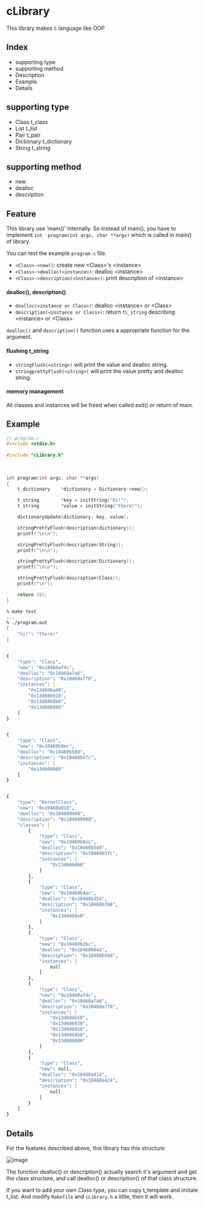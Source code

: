 # cLibrary

This library makes c language like OOP

## Index

- supporting type
- supporting method
- Description
- Example
- Details

## supporting type

- Class         t\_class
- List          t\_list
- Pair          t\_pair
- Dictionary    t\_dictionary
- String        t\_string

## supporting method

- new
- dealloc
- description

## Feature

This library use 'main()' internally. So instead of main(), you have to implement `int  program(int argc, char **argv)` which is called in main() of library.

You can test the example `program.c` file.

- `<Class>->new()`: create new \<Class\>'s \<instance\>
- `<Class>->dealloc(<instance>)`: dealloc \<instance\>
- `<Class>->description(<instance>)`: print description of \<instance\>

#### dealloc(), description()

- `dealloc(<instance or Class>)`: dealloc \<instance\> or \<Class\>
- `description(<instance or Class>)`: return `t\_string` describing \<instance\> or \<Class\>

`dealloc()` and `description()` function uses a appropriate function for the argument.

#### flushing t\_string

- `stringFlush(<string>)` will print the value and dealloc string.
- `stringprettyFlush(<string>)` will print the value pretty and dealloc string.

#### memory management

All classes and instances will be freed when called exit() or return of main.

## Example

```c
// program.c
#include <stdio.h>                     
                                       
#include "cLibrary.h"                  
                                       
                                       
                                       
int	program(int argc, char **argv)
{
	t_dictionary	*dictionary = Dictionary->new();

	t_string		*key = initString("hi!");
	t_string		*value = initString("there!");

	dictionaryUpdate(dictionary, key, value);

	stringPrettyFlush(description(dictionary));
	printf("\n\n");

	stringPrettyFlush(description(String));
	printf("\n\n");

	stringPrettyFlush(description(Dictionary));
	printf("\n\n");

	stringPrettyFlush(description(Class));
	printf("\n");

	return (0);
}
```

```zsh
% make test
...
% ./program.out
[
	"hi!": "there!"
]


{
	"type": "Class",
	"new": "0x10460af4c",
	"dealloc": "0x10460a7a8",
	"description": "0x10460a7f8",
	"instances": [
		"0x13d606a40",
		"0x13d606910",
		"0x13d6068b0",
		"0x13d606880"
	]
}


{
	"type": "Class",
	"new": "0x10460b8ec",
	"dealloc": "0x10460b588",
	"description": "0x10460b5fc",
	"instances": [
		"0x13d606860"
	]
}


{
	"type": "KernelClass",
	"new": "0x10460a018",
	"dealloc": "0x104609908",
	"description": "0x104609998",
	"classes": [
		{
			"type": "Class",
			"new": "0x10460b8ec",
			"dealloc": "0x10460b588",
			"description": "0x10460b5fc",
			"instances": [
				"0x13d606860"
			]
		},
		{
			"type": "Class",
			"new": "0x10460b4ac",
			"dealloc": "0x10460b354",
			"description": "0x10460b398",
			"instances": [
				"0x13d6068e0"
			]
		},
		{
			"type": "Class",
			"new": "0x10460b26c",
			"dealloc": "0x10460b044",
			"description": "0x10460b0b8",
			"instances": [
				null
			]
		},
		{
			"type": "Class",
			"new": "0x10460af4c",
			"dealloc": "0x10460a7a8",
			"description": "0x10460a7f8",
			"instances": [
				"0x13d606b50",
				"0x13d606930",
				"0x13d606910",
				"0x13d6068b0",
				"0x13d606880"
			]
		},
		{
			"type": "Class",
			"new": null,
			"dealloc": "0x10460a414",
			"description": "0x10460a424",
			"instances": [
				null
			]
		}
	]
}
```

## Details

For the features described above, this library has this structure:

![image](https://i.imgur.com/q8ILNCo.png)

The function dealloc() or description() actually search it's argument and get the class structure, and call dealloc() or description() of that class structure.

If you want to add your own Class type, you can copy t\_template and imitate t\_list. And modify `Makefile` and `cLibrary.h` a little, then it will work.

